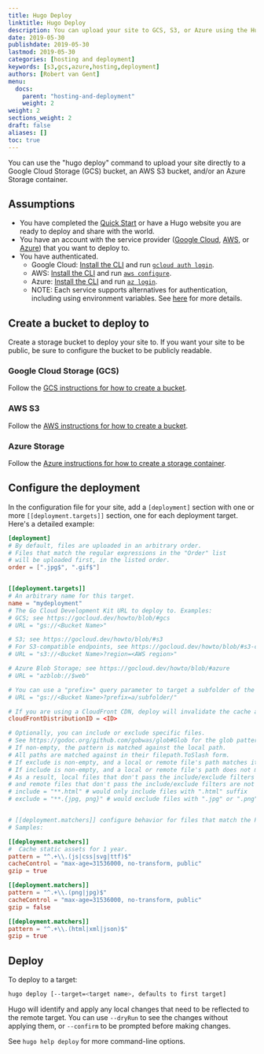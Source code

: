 ```yaml
---
title: Hugo Deploy
linktitle: Hugo Deploy
description: You can upload your site to GCS, S3, or Azure using the Hugo CLI.
date: 2019-05-30
publishdate: 2019-05-30
lastmod: 2019-05-30
categories: [hosting and deployment]
keywords: [s3,gcs,azure,hosting,deployment]
authors: [Robert van Gent]
menu:
  docs:
    parent: "hosting-and-deployment"
    weight: 2
weight: 2
sections_weight: 2
draft: false
aliases: []
toc: true
---
```


You can use the "hugo deploy" command to upload your site directly to a Google Cloud Storage (GCS) bucket, an AWS S3 bucket, and/or an Azure Storage container.

## Assumptions

* You have completed the [Quick Start][] or have a Hugo website you are ready to deploy and share with the world.
* You have an account with the service provider ([Google Cloud](https://cloud.google.com/), [AWS](https://aws.amazon.com), or [Azure](https://azure.microsoft.com)) that you want to deploy to.
* You have authenticated.
  * Google Cloud: [Install the CLI](https://cloud.google.com/sdk) and run [`gcloud auth login`](https://cloud.google.com/sdk/gcloud/reference/auth/login).
  * AWS: [Install the CLI](https://docs.aws.amazon.com/cli/latest/userguide/cli-chap-install.html) and run [`aws configure`](https://docs.aws.amazon.com/cli/latest/userguide/cli-chap-configure.html).
  * Azure: [Install the CLI](https://docs.microsoft.com/en-us/cli/azure/install-azure-cli) and run [`az login`](https://docs.microsoft.com/en-us/cli/azure/authenticate-azure-cli).
  * NOTE: Each service supports alternatives for authentication, including using environment variables. See [here](https://gocloud.dev/howto/blob/#services) for more details.

## Create a bucket to deploy to

Create a storage bucket to deploy your site to. If you want your site to be
public, be sure to configure the bucket to be publicly readable.

### Google Cloud Storage (GCS)

Follow the [GCS instructions for how to create a bucket](https://cloud.google.com/storage/docs/creating-buckets).

### AWS S3

Follow the [AWS instructions for how to create a bucket](https://docs.aws.amazon.com/AmazonS3/latest/gsg/CreatingABucket.html).

### Azure Storage

Follow the [Azure instructions for how to create a storage container](https://docs.microsoft.com/en-us/azure/storage/blobs/storage-quickstart-blobs-portal).

## Configure the deployment

In the configuration file for your site, add a `[deployment]` section with one
or more `[[deployment.targets]]` section, one for each deployment target. Here's
a detailed example:

```toml
[deployment]
# By default, files are uploaded in an arbitrary order.
# Files that match the regular expressions in the "Order" list
# will be uploaded first, in the listed order.
order = [".jpg$", ".gif$"]


[[deployment.targets]]
# An arbitrary name for this target.
name = "mydeployment"
# The Go Cloud Development Kit URL to deploy to. Examples:
# GCS; see https://gocloud.dev/howto/blob/#gcs
# URL = "gs://<Bucket Name>"

# S3; see https://gocloud.dev/howto/blob/#s3
# For S3-compatible endpoints, see https://gocloud.dev/howto/blob/#s3-compatible
# URL = "s3://<Bucket Name>?region=<AWS region>"

# Azure Blob Storage; see https://gocloud.dev/howto/blob/#azure
# URL = "azblob://$web"

# You can use a "prefix=" query parameter to target a subfolder of the bucket:
# URL = "gs://<Bucket Name>?prefix=a/subfolder/"

# If you are using a CloudFront CDN, deploy will invalidate the cache as needed.
cloudFrontDistributionID = <ID>

# Optionally, you can include or exclude specific files.
# See https://godoc.org/github.com/gobwas/glob#Glob for the glob pattern syntax.
# If non-empty, the pattern is matched against the local path.
# All paths are matched against in their filepath.ToSlash form.
# If exclude is non-empty, and a local or remote file's path matches it, that file is not synced.
# If include is non-empty, and a local or remote file's path does not match it, that file is not synced.
# As a result, local files that don't pass the include/exclude filters are not uploaded to remote,
# and remote files that don't pass the include/exclude filters are not deleted.
# include = "**.html" # would only include files with ".html" suffix
# exclude = "**.{jpg, png}" # would exclude files with ".jpg" or ".png" suffix


# [[deployment.matchers]] configure behavior for files that match the Pattern.
# Samples:

[[deployment.matchers]]
#  Cache static assets for 1 year.
pattern = "^.+\\.(js|css|svg|ttf)$"
cacheControl = "max-age=31536000, no-transform, public"
gzip = true

[[deployment.matchers]]
pattern = "^.+\\.(png|jpg)$"
cacheControl = "max-age=31536000, no-transform, public"
gzip = false

[[deployment.matchers]]
pattern = "^.+\\.(html|xml|json)$"
gzip = true
```

## Deploy

To deploy to a target:

```bash
hugo deploy [--target=<target name>, defaults to first target]
```

Hugo will identify and apply any local changes that need to be reflected to the
remote target. You can use `--dryRun` to see the changes without applying them,
or `--confirm` to be prompted before making changes.

See `hugo help deploy` for more command-line options.

[Quick Start]: /getting-started/quick-start/
[Google Cloud]: [https://cloud.google.com]
[AWS]: [https://aws.amazon.com]
[Azure]: [https://azure.microsoft.com]


